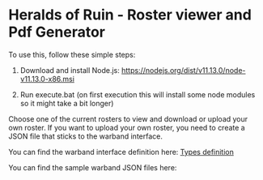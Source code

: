 # Heralds of Ruin - Roster viewer and Pdf Generator

To use this, follow these simple steps:

1. Download and install Node.js: https://nodejs.org/dist/v11.13.0/node-v11.13.0-x86.msi

2. Run execute.bat (on first execution this will install some node modules so it might take a bit longer)

Choose one of the current rosters to view and download or upload your own roster.
If you want to upload your own roster, you need to create a JSON file that sticks to the warband interface.

You can find the warband interface definition here:
[Types definition](https://github.com/Labernator/HeraldsOfRuinCoopCampaigns/blob/master/hor-configurator/src/types.ts)

You can find the sample warband JSON files here:
